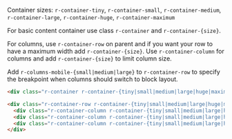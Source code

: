 Container sizes: `r-container-tiny`, `r-container-small`, `r-container-medium`, `r-container-large`, `r-container-huge`, `r-container-maximum`

For basic content container use class `r-container` and `r-container-{size}`.

For columns, use `r-container-row` on parent and if you want your row to have a maximum width add `r-container-{size}`.
Use `r-container-column` for columns and add `r-container-{size}` to limit column size.

Add `r-columns-mobile-{small|medium|large}` to `r-container-row` to specify the breakpoint when columns should switch to block layout.


```html
<div class="r-container r-container-{tiny|small|medium|large|huge|maximum}"></div>

<div class="r-container-row r-container-{tiny|small|medium|large|huge|maximum} r-columns-mobile-{small|medium|large}">
  <div class="r-container-column r-container-{tiny|small|medium|large|huge|maximum}"></div>
  <div class="r-container-column r-container-{tiny|small|medium|large|huge|maximum}"></div>
  <div class="r-container-column r-container-{tiny|small|medium|large|huge|maximum}"></div>
</div>
```
